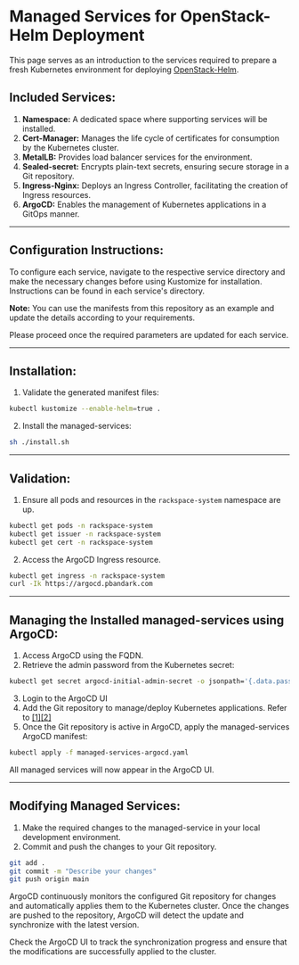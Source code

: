 # Managed Services for OpenStack-Helm Deployment

This page serves as an introduction to the services required to prepare a fresh Kubernetes environment for deploying [OpenStack-Helm](https://github.com/openstack/openstack-helm).

## Included Services:

1. **Namespace:** A dedicated space where supporting services will be installed.
2. **Cert-Manager:** Manages the life cycle of certificates for consumption by the Kubernetes cluster.
3. **MetalLB:** Provides load balancer services for the environment.
4. **Sealed-secret:** Encrypts plain-text secrets, ensuring secure storage in a Git repository.
5. **Ingress-Nginx:** Deploys an Ingress Controller, facilitating the creation of Ingress resources.
6. **ArgoCD:** Enables the management of Kubernetes applications in a GitOps manner.

---

## Configuration Instructions:

To configure each service, navigate to the respective service directory and make the necessary changes before using Kustomize for installation. Instructions can be found in each service's directory. 

**Note:** You can use the manifests from this repository as an example and update the details according to your requirements.

Please proceed once the required parameters are updated for each service.

---

## Installation:

1. Validate the generated manifest files:
```bash
kubectl kustomize --enable-helm=true .
```

2. Install the managed-services:
```bash
sh ./install.sh
```

---

## Validation:
1. Ensure all pods and resources in the `rackspace-system` namespace are up.
```bash
kubectl get pods -n rackspace-system
kubectl get issuer -n rackspace-system
kubectl get cert -n rackspace-system
```

2. Access the ArgoCD Ingress resource.
```bash
kubectl get ingress -n rackspace-system
curl -Ik https://argocd.pbandark.com
```

---

## Managing the Installed managed-services using ArgoCD:
1. Access ArgoCD using the FQDN.
2. Retrieve the admin password from the Kubernetes secret:
```bash
kubectl get secret argocd-initial-admin-secret -o jsonpath='{.data.password}' -n rackspace-system |base64 -d
```
3. Login to the ArgoCD UI
4. Add the Git repository to manage/deploy Kubernetes applications. Refer to [\[1\]](https://argo-cd.readthedocs.io/en/stable/user-guide/private-repositories/)[\[2\]](https://argo-cd.readthedocs.io/en/latest/user-guide/commands/argocd_repo_add/)
5. Once the Git repository is active in ArgoCD, apply the managed-services ArgoCD manifest:
```bash
kubectl apply -f managed-services-argocd.yaml
```

All managed services will now appear in the ArgoCD UI.

---

## Modifying Managed Services:

1. Make the required changes to the managed-service in your local development environment.
2. Commit and push the changes to your Git repository.
```bash
git add .
git commit -m "Describe your changes"
git push origin main
```
ArgoCD continuously monitors the configured Git repository for changes and automatically applies them to the Kubernetes cluster. Once the changes are pushed to the repository, ArgoCD will detect the update and synchronize with the latest version.

Check the ArgoCD UI to track the synchronization progress and ensure that the modifications are successfully applied to the cluster.